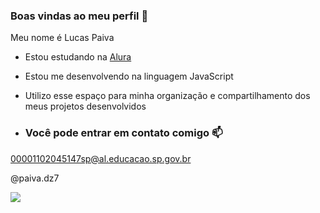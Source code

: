 ### Boas vindas ao meu perfil 💙

Meu nome é Lucas Paiva

- Estou estudando na [Alura](https://www.alura.com.br)
- Estou me desenvolvendo na linguagem JavaScript
- Utilizo esse espaço para minha organização e compartilhamento dos meus projetos desenvolvidos

- ### Você pode entrar em contato comigo 📫

00001102045147sp@al.educacao.sp.gov.br

@paiva.dz7

![](https://media1.tenor.com/m/D6P7ayaAqY0AAAAd/the-chosen-os-escolhidos.gif)
